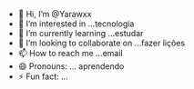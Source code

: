 - 👋 Hi, I’m @Yarawxx
- 👀 I’m interested in ...tecnologia
- 🌱 I’m currently learning ...estudar 
- 💞️ I’m looking to collaborate on ...fazer lições 
- 📫 How to reach me ...email
- 😄 Pronouns: ... aprendendo
- ⚡ Fun fact: ...

<!---
Yarawxx/Yarawxx is a ✨ special ✨ repository because its `README.md` (this file) appears on your GitHub profile.
You can click the Preview link to take a look at your changes.
--->
